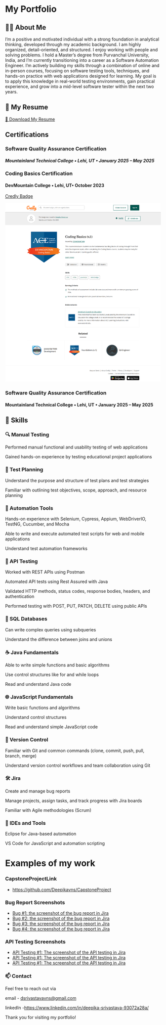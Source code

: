 #  My Portfolio

## 🙋‍♀️ About Me
I’m a positive and motivated individual with a strong foundation in analytical thinking, developed through my academic background. I am highly organized, detail-oriented, and structured. I enjoy working with people and solving problems.
I hold a Master’s degree from Purvanchal University, India, and I’m currently transitioning into a career as a Software Automation Engineer. I’m actively building my skills through a combination of online and in-person courses, focusing on software testing tools, techniques, and hands-on practice with web applications designed for learning.
My goal is to apply this knowledge in real-world testing environments, gain practical experience, and grow into a mid-level software tester within the next two years.

## 📄 My Resume

[📄 Download My Resume](./Resume-qa.pdf)


## Certifications

### Software Quality Assurance Certification

##### Mountainland Technical College • Lehi, UT • January 2025 – May 2025

### Coding Basics Certification

#### DevMountain College • Lehi, UT• October 2023

[Credly Badge](https://www.credly.com/badges/80e69b37-75da-4a09-a23b-2b7efdf6b1ed/linked_in_profile)

![Coding Basics](images/Coding-Basics.png)



### Software Quality Assurance Certification

#### Mountainland Technical College • Lehi, UT • January 2025 – May 2025


## 🧠 Skills

### 🔍 Manual Testing
Performed manual functional and usability testing of web applications

Gained hands-on experience by testing educational project applications


### 📝 Test Planning
Understand the purpose and structure of test plans and test strategies

Familiar with outlining test objectives, scope, approach, and resource planning


### 🤖 Automation Tools
Hands-on experience with Selenium, Cypress, Appium, WebDriverIO, TestNG, Cucumber, and Mocha

Able to write and execute automated test scripts for web and mobile applications

Understand test automation frameworks


### 🔗 API Testing
Worked with REST APIs using Postman

Automated API tests using Rest Assured with Java

Validated HTTP methods, status codes, response bodies, headers, and authentication

Performed testing with POST, PUT, PATCH, DELETE using public APIs


### 🧮 SQL Databases
Can write complex queries using subqueries

Understand the difference between joins and unions


### ☕ Java Fundamentals
Able to write simple functions and basic algorithms

Use control structures like for and while loops

Read and understand Java code


### 🌐 JavaScript Fundamentals
Write basic functions and algorithms

Understand control structures

Read and understand simple JavaScript code


### 🌿 Version Control
Familiar with Git and common commands (clone, commit, push, pull, branch, merge)

Understand version control workflows and team collaboration using Git


### 🛠 Jira
Create and manage bug reports

Manage projects, assign tasks, and track progress with Jira boards

Familiar with Agile methodologies (Scrum)


### 🧰 IDEs and Tools
Eclipse for Java-based automation

VS Code for JavaScript and automation scripting



# Examples of my work

### CapstoneProjectLink 
  
   - https://github.com/Deepikavns/CapstoneProject

### Bug Report Screenshots


- [Bug #1: the screenshot of the bug report in Jira](images/screencapture-mtechqa-atlassian-net-browse-MTQA-2358-2025-04-30-18_46_06.png)
- [Bug #2: the screenshot of the bug report in Jira](images/screencapture-mtechqa-atlassian-net-browse-MTQA-2379-2025-04-30-18_41_56.png)
- [Bug #3: the screenshot of the bug report in Jira](images/screencapture-mtechqa-atlassian-net-browse-MTQA-2417-2025-04-30-18_44_34.png)
- [Bug #4: the screenshot of the bug report in Jira](images/screencapture-mtechqa-atlassian-net-browse-MTQA-2632-2025-04-30-18_51_20.png)


### API Testing Screenshots

- [API Testing #1: The screenshot of the API testing in Jira](images/screencapture-mtechqa-atlassian-net-jira-core-projects-MTQA-board-2025-04-30-19_01_54.png)
- [API Testing #1: The screenshot of the API testing in Jira](images/screencapture-mtechqa-atlassian-net-jira-core-projects-MTQA-board-2025-04-30-19_04_34.png)
- [API Testing #1: The screenshot of the API testing in Jira](images/screencapture-mtechqa-atlassian-net-jira-core-projects-MTQA-board-2025-04-30-19_09_57.png)

### 📫 Contact
Feel free to reach out via 

email - dsrivastavavns@gmail.com

linkedIn -https://www.linkedin.com/in/deepika-srivastava-93072a28a/ 

Thank you for visiting my portfolio!
